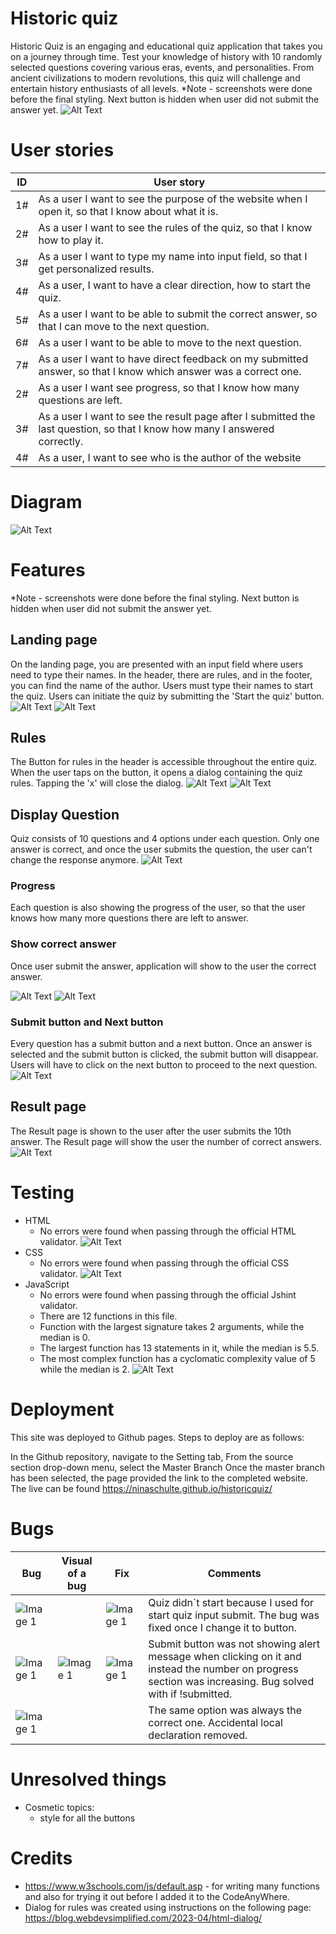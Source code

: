 # Historic quiz
Historic Quiz is an engaging and educational quiz application that takes you on a journey through time. Test your knowledge of history with 10 randomly selected questions covering various eras, events, and personalities. From ancient civilizations to modern revolutions, this quiz will challenge and entertain history enthusiasts of all levels.
*Note - screenshots were done before the final styling. Next button is hidden when user did not submit the answer yet.
![Alt Text](Documentation/responsivelayout.png)
# User stories
| ID | User story |
| ---------------- | ---------------- | 
| 1# | As a user I want to see the purpose of the website when I open it, so that I know about what it is. |
| 2# | As a user I want to see the rules of the quiz, so that I know how to play it. |
| 3# | As a user I want to type my name into input field, so that I get personalized results. | 
| 4# | As a user, I want to have a clear direction, how to start the quiz. |
| 5# | As a user I want to be able to submit the correct answer, so that I can move to the next question. |
| 6# | As a user I want to be able to move to the next question. |
| 7# | As a user I want to have direct feedback on my submitted answer, so that I know which answer was a correct one. |
| 2# | As a user I want see progress, so that I know how many questions are left. |
| 3# | As a user I want to see the result page after I submitted the last question, so that I know how many I answered correctly.| 
| 4# | As a user, I want to see who is the author of the website |
# Diagram
![Alt Text](documentation/diagram.png)
# Features
*Note - screenshots were done before the final styling. Next button is hidden when user did not submit the answer yet.
## Landing page
On the landing page, you are presented with an input field where users need to type their names. In the header, there are rules, and in the footer, you can find the name of the author. Users must type their names to start the quiz. Users can initiate the quiz by submitting the 'Start the quiz' button.
![Alt Text](documentation/typename.png)
![Alt Text](documentation/requiredname.png)
## Rules
The Button for rules in the header is accessible throughout the entire quiz. When the user taps on the button, it opens a dialog containing the quiz rules. Tapping the 'x' will close the dialog.
![Alt Text](documentation/rules-button.png)
![Alt Text](documentation/rules.png)
## Display Question
Quiz consists of 10 questions and 4 options under each question. Only one answer is correct, and once the user submits the question, the user can't change the response anymore.
![Alt Text](documentation/displayquestion.png)
### Progress
Each question is also showing the progress of the user, so that the user knows how many more questions there are left to answer.
### Show correct answer
Once user submit the answer, application will show to the user the correct answer.

![Alt Text](documentation/showthecorrect.png)
![Alt Text](documentation/showwrong.png)
### Submit button and Next button
Every question has a submit button and a next button. Once an answer is selected and the submit button is clicked, the submit button will disappear. Users will have to click on the next button to proceed to the next question.
![Alt Text](documentation/nosubmittedanswer.png)
## Result page
The Result page is shown to the user after the user submits the 10th answer. The Result page will show the user the number of correct answers.
![Alt Text](documentation/resultpage.png)
# Testing
- HTML
  - No errors were found when passing through the official HTML validator.
![Alt Text](documentation/html.png)
- CSS
  - No errors were found when passing through the official CSS validator.
![Alt Text](documentation/css.png)
- JavaScript
  - No errors were found when passing through the official Jshint validator.
  - There are 12 functions in this file.
  - Function with the largest signature takes 2 arguments, while the median is 0.
  - The largest function has 13 statements in it, while the median is 5.5.
  - The most complex function has a cyclomatic complexity value of 5 while the median is 2.
  ![Alt Text](documentation/javascript.png)
# Deployment 
This site was deployed to Github pages. Steps to deploy are as follows:

In the Github repository, navigate to the Setting tab,
From the source section drop-down menu, select the Master Branch
Once the master branch has been selected, the page provided the link to the completed website. The live can be found https://ninaschulte.github.io/historicquiz/
# Bugs
| Bug | Visual of a bug | Fix | Comments |
| ---------------- | ---------------- | ---------------- |  ---------------- |
| ![Image 1](documentation/bug1a.png)  |   | ![Image 1](documentation/fix1a.png)  | Quiz didn´t start because I used for start quiz input submit. The bug was fixed once I change it to button. |
| ![Image 1](documentation/bug1b.png)  | ![Image 1](documentation/screen1b.png)  | ![Image 1](documentation/fix1b.png)   | Submit button was not showing alert message when clicking on it and instead the number on progress section was increasing. Bug solved with if !submitted. |
| ![Image 1](documentation/bug1c.png)  |   |   | The same option was always the correct one. Accidental local declaration removed. |
# Unresolved things
- Cosmetic topics:
  - style for all the buttons
# Credits
- https://www.w3schools.com/js/default.asp - for writing many functions and also for trying it out before I added it to the CodeAnyWhere. 
- Dialog for rules was created using instructions on the following page: https://blog.webdevsimplified.com/2023-04/html-dialog/
